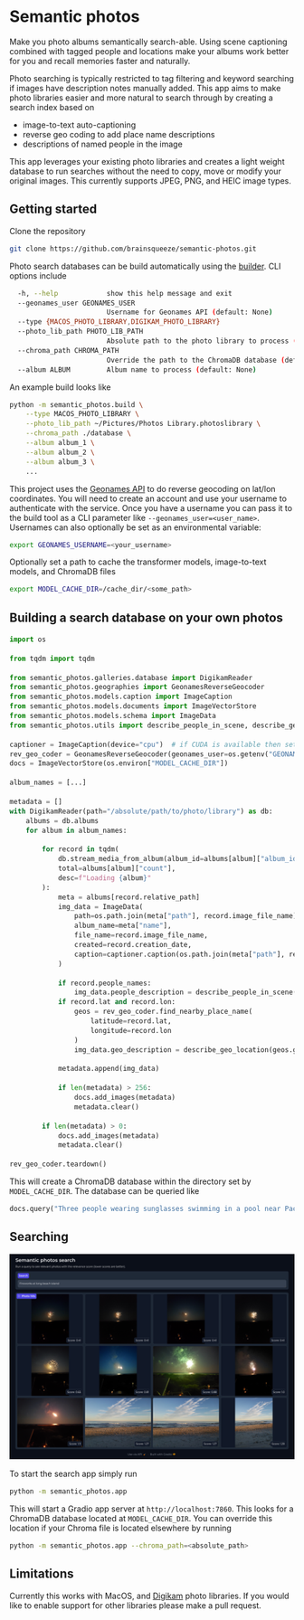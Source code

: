 # Semantic photos

Make you photo albums semantically search-able. Using scene captioning combined with tagged people and locations make your albums work better for you and recall memories faster and naturally.

Photo searching is typically restricted to tag filtering and keyword searching if images have description notes manually added. This app aims to make photo libraries easier and more natural to search through by creating a search index based on
* image-to-text auto-captioning
* reverse geo coding to add place name descriptions
* descriptions of named people in the image

This app leverages your existing photo libraries and creates a light weight database to run searches without the need to copy, move or modify your original images. This currently supports JPEG, PNG, and HEIC image types.

## Getting started

Clone the repository
```bash
git clone https://github.com/brainsqueeze/semantic-photos.git
```

Photo search databases can be build automatically using the [builder](./semantic_photos/build.py). CLI options include
```bash
  -h, --help            show this help message and exit
  --geonames_user GEONAMES_USER
                        Username for Geonames API (default: None)
  --type {MACOS_PHOTO_LIBRARY,DIGIKAM_PHOTO_LIBRARY}
  --photo_lib_path PHOTO_LIB_PATH
                        Absolute path to the photo library to process (default: None)
  --chroma_path CHROMA_PATH
                        Override the path to the ChromaDB database (default: None)
  --album ALBUM         Album name to process (default: None)
```
An example build looks like
```bash
python -m semantic_photos.build \
    --type MACOS_PHOTO_LIBRARY \
    --photo_lib_path ~/Pictures/Photos Library.photoslibrary \
    --chroma_path ./database \
    --album album_1 \
    --album album_2 \
    --album album_3 \
    ...
```
This project uses the [Geonames API](https://www.geonames.org/export/web-services.html) to do reverse geocoding on lat/lon coordinates. You will need to create an account and use your username to authenticate with the service. Once you have a username you can pass it to the build tool as a CLI parameter like `--geonames_user=<user_name>`. Usernames can also optionally be set as an environmental variable:
```bash
export GEONAMES_USERNAME=<your_username>
```

Optionally set a path to cache the transformer models, image-to-text models, and ChromaDB files
```bash
export MODEL_CACHE_DIR=/cache_dir/<some_path>
```

## Building a search database on your own photos

```python
import os

from tqdm import tqdm

from semantic_photos.galleries.database import DigikamReader
from semantic_photos.geographies import GeonamesReverseGeocoder
from semantic_photos.models.caption import ImageCaption
from semantic_photos.models.documents import ImageVectorStore
from semantic_photos.models.schema import ImageData
from semantic_photos.utils import describe_people_in_scene, describe_geo_location

captioner = ImageCaption(device="cpu")  # if CUDA is available then set `device="cuda"`
rev_geo_coder = GeonamesReverseGeocoder(geonames_user=os.getenv("GEONAMES_USERNAME"))
docs = ImageVectorStore(os.environ["MODEL_CACHE_DIR"])

album_names = [...]

metadata = []
with DigikamReader(path="/absolute/path/to/photo/library") as db:
    albums = db.albums
    for album in album_names:

        for record in tqdm(
            db.stream_media_from_album(album_id=albums[album]["album_id"]),
            total=albums[album]["count"],
            desc=f"Loading {album}"
        ):
            meta = albums[record.relative_path]
            img_data = ImageData(
                path=os.path.join(meta["path"], record.image_file_name),
                album_name=meta["name"],
                file_name=record.image_file_name,
                created=record.creation_date,
                caption=captioner.caption(os.path.join(meta["path"], record.image_file_name))[0]["generated_text"],
            )

            if record.people_names:
                img_data.people_description = describe_people_in_scene(record.people_names.split(','))
            if record.lat and record.lon:
                geos = rev_geo_coder.find_nearby_place_name(
                    latitude=record.lat,
                    longitude=record.lon
                )
                img_data.geo_description = describe_geo_location(geos.get("geonames", []))

            metadata.append(img_data)

            if len(metadata) > 256:
                docs.add_images(metadata)
                metadata.clear()
        
        if len(metadata) > 0:
            docs.add_images(metadata)
            metadata.clear()

rev_geo_coder.teardown()
```
This will create a ChromaDB database within the directory set by `MODEL_CACHE_DIR`. The database can be queried like
```python
docs.query("Three people wearing sunglasses swimming in a pool near Pacific Beach")
```

## Searching

<center><img src="img/semantic_photos_example.png" alt="drawing" width="1000"/></center>

To start the search app simply run
```bash
python -m semantic_photos.app
```
This will start a Gradio app server at `http://localhost:7860`. This looks for a ChromaDB database located at `MODEL_CACHE_DIR`. You can override this location if your Chroma file is located elsewhere by running
```bash
python -m semantic_photos.app --chroma_path=<absolute_path>
```

## Limitations

Currently this works with MacOS, and [Digikam](https://www.digikam.org/) photo libraries. If you would like to enable support for other libraries please make a pull request.